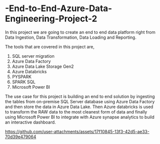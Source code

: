 # -End-to-End-Azure-Data-Engineering-Project-2

In this project we are going to create an end to end data platform right from Data Ingestion, Data Transformation, Data Loading and Reporting. 

The tools that are covered in this project are,

1. SQL server migration 
2. Azure Data Factory
3. Azure Data Lake Storage Gen2
4. Azure Databricks
5. PYSPARK
6. SPARK SQL
7. Microsoft Power BI

The use case for this project is building an end to end solution by ingesting the tables from on-premise SQL Server database using Azure Data Factory and then store the data in Azure Data Lake. Then Azure databricks is used to transform the RAW data to the most cleanest form of data and  finally using Microsoft Power BI to integrate with Azure synapse analytics to build an interactive dashboard. 

https://github.com/user-attachments/assets/17f10845-13f3-42d5-ae33-70d39e479064

